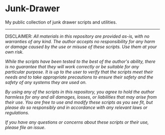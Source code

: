 # Junk-Drawer
My public collection of junk drawer scripts and utilities.

---
DISCLAIMER: _All materials in this repository are provided as-is, with no warranties of any kind. The author accepts no responsibility for any harm or damage caused by the use or misuse of these scripts. Use them at your own risk._

_While the scripts have been tested to the best of the author's ability, there is no guarantee that they will work correctly or be suitable for any particular purpose. It is up to the user to verify that the scripts meet their needs and to take appropriate precautions to ensure their safety and the safety of any systems they are used on._

_By using any of the scripts in this repository, you agree to hold the author harmless for any and all damages, losses, or liabilities that may arise from their use. You are free to use and modify these scripts as you see fit, but please do so responsibly and in accordance with any relevant laws or regulations._

_If you have any questions or concerns about these scripts or their use, please file an issue_.
